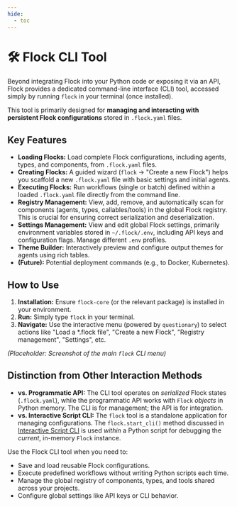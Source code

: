 ```yaml
---
hide:
  - toc
---
```


# 🛠️ Flock CLI Tool

Beyond integrating Flock into your Python code or exposing it via an API, Flock provides a dedicated command-line interface (CLI) tool, accessed simply by running `flock` in your terminal (once installed).

This tool is primarily designed for **managing and interacting with persistent Flock configurations** stored in `.flock.yaml` files.

## Key Features

* **Loading Flocks:** Load complete Flock configurations, including agents, types, and components, from `.flock.yaml` files.
* **Creating Flocks:** A guided wizard (`flock` -> "Create a new Flock") helps you scaffold a new `.flock.yaml` file with basic settings and initial agents.
* **Executing Flocks:** Run workflows (single or batch) defined within a loaded `.flock.yaml` file directly from the command line.
* **Registry Management:** View, add, remove, and automatically scan for components (agents, types, callables/tools) in the global Flock registry. This is crucial for ensuring correct serialization and deserialization.
* **Settings Management:** View and edit global Flock settings, primarily environment variables stored in `~/.flock/.env`, including API keys and configuration flags. Manage different `.env` profiles.
* **Theme Builder:** Interactively preview and configure output themes for agents using rich tables.
* **(Future):** Potential deployment commands (e.g., to Docker, Kubernetes).

## How to Use

1. **Installation:** Ensure `flock-core` (or the relevant package) is installed in your environment.
2. **Run:** Simply type `flock` in your terminal.
3. **Navigate:** Use the interactive menu (powered by `questionary`) to select actions like "Load a *.flock file", "Create a new Flock", "Registry management", "Settings", etc.

*(Placeholder: Screenshot of the main `flock` CLI menu)*

## Distinction from Other Interaction Methods

* **vs. Programmatic API:** The CLI tool operates on *serialized* Flock states (`.flock.yaml`), while the programmatic API works with `Flock` *objects* in Python memory. The CLI is for management; the API is for integration.
* **vs. Interactive Script CLI:** The `flock` tool is a standalone application for managing configurations. The `flock.start_cli()` method discussed in [Interactive Script CLI](interactive-cli.md) is used *within* a Python script for debugging the *current*, in-memory `Flock` instance.

Use the Flock CLI tool when you need to:

* Save and load reusable Flock configurations.
* Execute predefined workflows without writing Python scripts each time.
* Manage the global registry of components, types, and tools shared across your projects.
* Configure global settings like API keys or CLI behavior.
